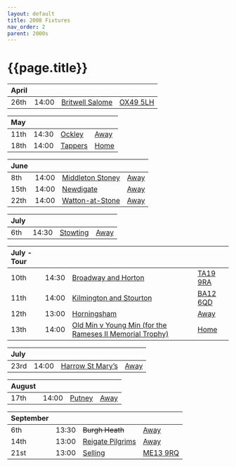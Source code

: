 ```yaml
---
layout: default
title: 2008 Fixtures
nav_order: 2
parent: 2000s
---
```


# {{page.title}}

| April |  |  |  |
|:---|:---|:---|:---|
| 26th | 14:00 | [Britwell Salome](britwell-salome) | [OX49 5LH](https://goo.gl/maps/CGgpPNyQhotADDFs9) |

| May |  |  |  |
|:---|:---|:---|:---|
| 11th | 14:30 | [Ockley](ockley) | [Away](https://goo.gl/maps/vmhvFhbrVZGrsXAAA) |
| 18th | 14:00 | [Tappers](tappers) | [Home](https://goo.gl/maps/w2skeCXwzZTEh7e26) |

| June |  |  |  |
|:---|:---|:---|:---|
| 8th | 14:00 | [Middleton Stoney](middleton-stoney) | [Away](https://goo.gl/maps/NKG1fHyPgmci55aGA) |
| 15th | 14:00 | [Newdigate](newdigate) | [Away](https://goo.gl/maps/kQnkUfc3MdtqLyvd8) |
| 22th | 14:00 | [Watton-at-Stone](watton-at-stone) | [Away](https://goo.gl/maps/JPBQawMsjLgYtVHk9) |

| July |  |  |  |
|:---|:---|:---|:---|
| 6th | 14:30 | [Stowting](stowting) | [Away](https://goo.gl/maps/3Br4woRQXRqh9Uje8) |

| July - Tour |  |  |  |
|:---|:---|:---|:---|
| 10th | 14:30 | [Broadway and Horton](broadway-and-horton) | [TA19 9RA](https://goo.gl/maps/ULbmC6LSX5HSAe8U6) |
| 11th | 14:00 | [Kilmington and Stourton](kilmington-and-stourton) | [BA12 6QD](https://goo.gl/maps/6q53XChZh9A2) |
| 12th | 13:00 | [Horningsham](horningsham) | [Away](https://goo.gl/maps/SNpXcsajYDXfjmff7) |
| 13th | 14:00 | [Old Min v Young Min (for the Rameses II Memorial Trophy)](old-min-young-min) | [Home](https://goo.gl/maps/w2skeCXwzZTEh7e26) |

| July |  |  |  |
|:---|:---|:---|:---|
| 23rd | 14:00 | [Harrow St Mary’s](harrow-st-marys) | [Away](https://goo.gl/maps/hQYX8CNkwC21DE1aA) |

| August |  |  |  |
|:---|:---|:---|:---|
| 17th | 14:00 | [Putney](putney) | [Away](https://goo.gl/maps/BSCqsxBxFLsjeJGYA) |

| September |  |  |  |
|:---|:---|:---|:---|
| 6th | 13:30 | <del>Burgh Heath</del> | [Away]() |
| 14th | 13:00 | [Reigate Pilgrims](reigate-pilgrims) | [Away](https://goo.gl/maps/z54KDhWLtQreY6xy9) |
| 21st | 13:00 | [Selling](selling) | [ME13 9RQ](https//goo.gl/maps/QeLhjBkEbJr) |
